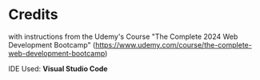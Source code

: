 # Credits
with instructions from the Udemy's Course "The Complete 2024 Web Development Bootcamp" (https://www.udemy.com/course/the-complete-web-development-bootcamp)

IDE Used: **Visual Studio Code**
<br>
